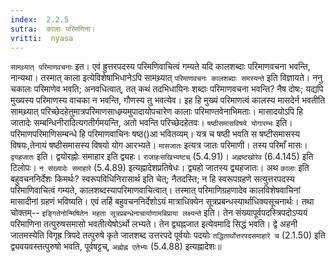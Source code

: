 ```yaml
---
index:  2.2.5
sutra:  कालाः परिमणिना।
vritti:  nyasa
---
```


`सामथ्र्यात् परिमाणवचनाः` इत। एवं ह्रुत्तरपदस्य परिमणिवाचित्वं गम्यते यदि कालशब्दाः परिमाणवचना भवन्ति, नान्यथा। तस्मात् काला इत्येविशेषाभिधानेऽपि सामथ्र्यात् `परिमाणवचनः कालशब्दाः समस्यन्ते` इति विज्ञायते। ननु चकालः परिमाणेव भवति; अनवधित्वात्, तत् कथं तदभिधायिनः शब्दाः परिमाणवचना भवन्ति? नैष दोषः; यद्यपि मुख्यस्य परिमाणस्य वाचका न भवन्ति, गौणस्य तु भवत्येव। इह हि मुख्यं परिमाणत्वं कालस्य मासदेर्न भवतीति सामथ्र्यात् परिच्छेदहेतुमात्रपरिमाणसाधम्र्यमुपादायोपचारेण कालाः परिमाण्तवेनाभिमताः। मासादयोऽपि हि जातादेः सम्बन्धिनीरादित्यगतीर्गमयन्ति, अतो भवन्ति परिच्छेदहेतवः। `षष्ठीसमासविषये योगारम्भः` इति। परिमाणपरिमाणिसम्बन्धे हि परिमाणवाचिनः षष्ठ()आ भवितव्यम्। यत्र च षष्ठी भवति स षष्टीसमासस्य विषयः,तेनायं षष्ठीसमासस्य विषयो योग आरभ्यते। `मासजातः` इत्यत्र जातः परिमाणी। तस्य परिमाँ मासः। `द्वयहजातः` इति। द्वयोरह्नोः समाहार इति द्व्यहः। `राजाहःसखिभ्यष्टच्` (5.4.91)। `अह्नष्टखोरेव` (6.4.145) इति टिलोपः। `न संख्यादेः समाहारे` (5.4.89) इत्यह्नादेशप्रतिषेधः। द्व्यहो जातस्य द्व्यहजातः। अथ `कालाः` इति बहुवचननिर्देशः किमर्थः? स्वरूपविधिनिरासार्थ इति चेत्; नैतदस्ति; न हि स्वरूपग्रहणे सत्युत्तरपदस्य परिमाणिवाचित्वं गम्यते, कालशब्दस्यापरिमाणवाचित्वात्। तस्मात् परिमाणिग्रहणादेव कालविशेषवाचिनां मासादीनां ग्रहणं भविष्यति। एवं तर्हि बहुवचननिर्देशोऽयं मात्राधिक्येन सूत्रप्रबन्धस्यार्थाधिक्यसूचनार्थः। तथा चोक्तम्-- `इङ्गितेनोन्मिषितेन महता सूत्रप्रबन्धेनाचार्याणामबिप्राया लक्ष्यन्ते` इति। तेन संख्यापूर्वपदस्त्रिपदोऽप्ययं परिमाणिना तत्पुरुषसमासो भवतीत्येषोऽर्थो लभ्यते। तेन द्व्यह्नजात इत्येवमादि सिद्धं भवति। द्वे अहनी जातमस्येति विगृह्र त्रिपदे तत्पुरुषे कृते जातशब्द उत्तरपदे पूर्वयोः पदयोः `तद्धितार्थोत्तरपदसमाहारे च` (2.1.50) इति द्व्यवयवस्तत्पुरुषो भवति, पूर्वषट्टच्, `अह्नोह्न एतेभ्यः` (5.4.88) इत्यह्नादेशः॥
